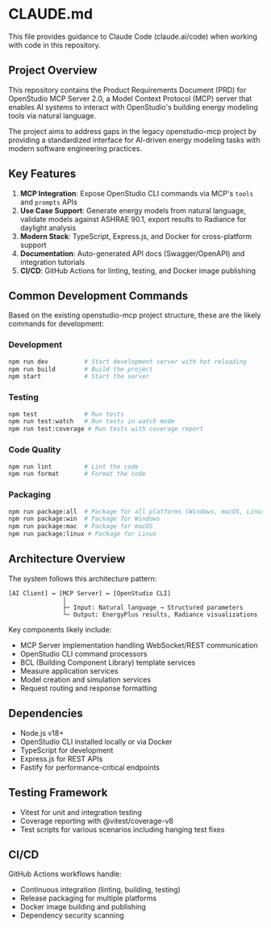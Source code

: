 # CLAUDE.md

This file provides guidance to Claude Code (claude.ai/code) when working with code in this repository.

## Project Overview

This repository contains the Product Requirements Document (PRD) for OpenStudio MCP Server 2.0, a Model Context Protocol (MCP) server that enables AI systems to interact with OpenStudio's building energy modeling tools via natural language.

The project aims to address gaps in the legacy openstudio-mcp project by providing a standardized interface for AI-driven energy modeling tasks with modern software engineering practices.

## Key Features

1. **MCP Integration**: Expose OpenStudio CLI commands via MCP's `tools` and `prompts` APIs
2. **Use Case Support**: Generate energy models from natural language, validate models against ASHRAE 90.1, export results to Radiance for daylight analysis
3. **Modern Stack**: TypeScript, Express.js, and Docker for cross-platform support
4. **Documentation**: Auto-generated API docs (Swagger/OpenAPI) and integration tutorials
5. **CI/CD**: GitHub Actions for linting, testing, and Docker image publishing

## Common Development Commands

Based on the existing openstudio-mcp project structure, these are the likely commands for development:

### Development
```bash
npm run dev          # Start development server with hot reloading
npm run build        # Build the project
npm start            # Start the server
```

### Testing
```bash
npm test             # Run tests
npm run test:watch   # Run tests in watch mode
npm run test:coverage # Run tests with coverage report
```

### Code Quality
```bash
npm run lint         # Lint the code
npm run format       # Format the code
```

### Packaging
```bash
npm run package:all  # Package for all platforms (Windows, macOS, Linux)
npm run package:win  # Package for Windows
npm run package:mac  # Package for macOS
npm run package:linux # Package for Linux
```

## Architecture Overview

The system follows this architecture pattern:
```
[AI Client] ↔ [MCP Server] ↔ [OpenStudio CLI]
               │
               ├─ Input: Natural language → Structured parameters
               └─ Output: EnergyPlus results, Radiance visualizations
```

Key components likely include:
- MCP Server implementation handling WebSocket/REST communication
- OpenStudio CLI command processors
- BCL (Building Component Library) template services
- Measure application services
- Model creation and simulation services
- Request routing and response formatting

## Dependencies

- Node.js v18+
- OpenStudio CLI installed locally or via Docker
- TypeScript for development
- Express.js for REST APIs
- Fastify for performance-critical endpoints

## Testing Framework

- Vitest for unit and integration testing
- Coverage reporting with @vitest/coverage-v8
- Test scripts for various scenarios including hanging test fixes

## CI/CD

GitHub Actions workflows handle:
- Continuous integration (linting, building, testing)
- Release packaging for multiple platforms
- Docker image building and publishing
- Dependency security scanning